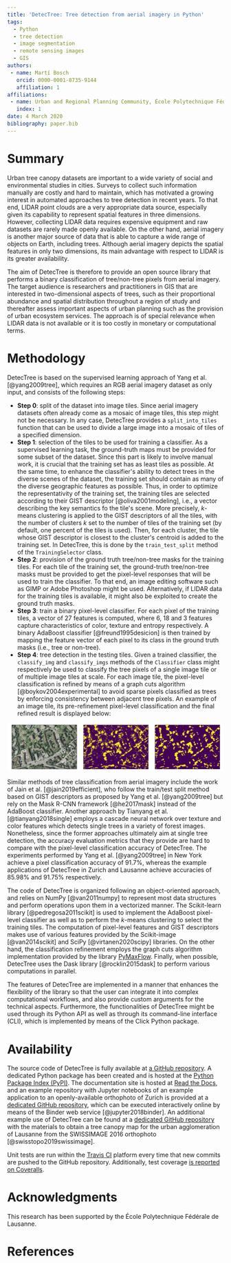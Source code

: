 ```yaml
---
title: 'DetecTree: Tree detection from aerial imagery in Python'
tags:
  - Python
  - tree detection
  - image segmentation  
  - remote sensing images
  - GIS
authors:
 - name: Martí Bosch
   orcid: 0000-0001-8735-9144
   affiliation: 1
affiliations:
 - name: Urban and Regional Planning Community, École Polytechnique Fédérale de Lausanne, Switzerland
   index: 1
date: 4 March 2020
bibliography: paper.bib
---
```


# Summary

Urban tree canopy datasets are important to a wide variety of social and environmental studies in cities. Surveys to collect such information manually are costly and hard to maintain, which has motivated a growing interest in automated approaches to tree detection in recent years. To that end, LIDAR point clouds are a very appropriate data source, especially given its capability to represent spatial features in three dimensions. However, collecting LIDAR data requires expensive equipment and raw datasets are rarely made openly available. On the other hand, aerial imagery is another major source of data that is able to capture a wide range of objects on Earth, including trees. Although aerial imagery depicts the spatial features in only two dimensions, its main advantage with respect to LIDAR is its greater availability.

The aim of DetecTree is therefore to provide an open source library that performs a binary classification of tree/non-tree pixels from aerial imagery. The target audience is researchers and practitioners in GIS that are interested in two-dimensional aspects of trees, such as their proportional abundance and spatial distribution throughout a region of study and thereafter assess important aspects of urban planning such as the provision of urban ecosystem services. The approach is of special relevance when LIDAR data is not available or it is too costly in monetary or computational terms.

# Methodology

DetecTree is based on the supervised learning approach of Yang et al. [@yang2009tree], which requires an RGB aerial imagery dataset as only input, and consists of the following steps:

* **Step 0**: split of the dataset into image tiles. Since aerial imagery datasets often already come as a mosaic of image tiles, this step might not be necessary. In any case, DetecTree provides a `split_into_tiles` function that can be used to divide a large image into a mosaic of tiles of a specified dimension.
* **Step 1**: selection of the tiles to be used for training a classifier. As a supervised learning task, the ground-truth maps must be provided for some subset of the dataset. Since this part is likely to involve manual work, it is crucial that the training set has as least tiles as possible. At the same time, to enhance the classifier's ability to detect trees in the diverse scenes of the dataset, the training set should contain as many of the diverse geographic features as possible. Thus, in order to optimize the representativity of the training set, the training tiles are selected according to their GIST descriptor [@oliva2001modeling], i.e., a vector describing the key semantics fo the tile's scene. More precisely, *k*-means clustering is applied to the GIST descriptors of all the tiles, with the number of clusters *k* set to the number of tiles of the training set (by default, one percent of the tiles is used). Then, for each cluster, the tile whose GIST descriptor is closest to the cluster's centroid is added to the training set. In DetecTree, this is done by the `train_test_split` method of the `TrainingSelector` class.
* **Step 2**: provision of the ground truth tree/non-tree masks for the training tiles. For each tile of the training set, the ground-truth tree/non-tree masks must be provided to get the pixel-level responses that will be used to train the classifier. To that end, an image editing software such as GIMP or Adobe Photoshop might be used. Alternatively, if LIDAR data for the training tiles is available, it might also be exploited to create the ground truth masks.
* **Step 3**: train a binary pixel-level classifier. For each pixel of the training tiles, a vector of 27 features is computed, where 6, 18 and 3 features capture characteristics of color, texture and entropy respectively. A binary AdaBoost classifier [@freund1995desicion] is then trained by mapping the feature vector of each pixel to its class in the ground truth masks (i.e., tree or non-tree).
* **Step 4**: tree detection in the testing tiles. Given a trained classifier, the `classify_img` and `classify_imgs` methods of the `Classifier` class might respectively be used to classify the tree pixels of a single image tile or of multiple image tiles at scale. For each image tile, the pixel-level classification is refined by means of a graph cuts algorithm [@boykov2004experimental] to avoid sparse pixels classified as trees by enforcing consistency between adjacent tree pixels. An example of an image tile, its pre-refinement pixel-level classification and the final refined result is displayed below:

![Example of an image tile (left), its pre-refinement pixel-level classification (center) and the final refined result (right).](figure.png)

Similar methods of tree classification from aerial imagery include the work of Jain et al. [@jain2019efficient], who follow the train/test split method based on GIST descriptors as proposed by Yang et al. [@yang2009tree] but rely on the Mask R-CNN framework [@he2017mask] instead of the AdaBoost classifier. Another approach by Tianyang et al. [@tianyang2018single] employs a cascade neural network over texture and color features which detects single trees in a variety of forest images. Nonetheless, since the former approaches ultimately aim at single tree detection, the accuracy evaluation metrics that they provide are hard to compare with the pixel-level classification accuracy of DetecTree. The experiments performed by Yang et al. [@yang2009tree] in New York achieve a pixel classification accuracy of 91.7%, whereas the example applications of DetecTree in Zurich and Lausanne achieve accuracies of 85.98% and 91.75% respectively.

The code of DetecTree is organized following an object-oriented approach, and relies on NumPy [@van2011numpy] to represent most data structures and perform operations upon them in a vectorized manner. The Scikit-learn library [@pedregosa2011scikit] is used to implement the AdaBoost pixel-level classifier as well as to perform the *k*-means clustering to select the training tiles. The computation of pixel-level features and GIST descriptors makes use of various features provided by the Scikit-image [@van2014scikit] and SciPy [@virtanen2020scipy] libraries. On the other hand, the classification refinement employs the graph cuts algorithm implementation provided by the library [PyMaxFlow](https://github.com/pmneila/PyMaxflow). Finally, when possible, DetecTree uses the Dask library [@rocklin2015dask] to perform various computations in parallel.

The features of DetecTree are implemented in a manner that enhances the flexibility of the library so that the user can integrate it into complex computational workflows, and also provide custom arguments for the technical aspects. Furthermore, the functionalities of DetecTree might be used through its Python API as well as through its command-line interface (CLI), which is implemented by means of the Click Python package.


# Availability

The source code of DetecTree is fully available at [a GitHub repository](https://github.com/martibosch/detectree). A dedicated Python package has been created and is hosted at the [Python Package Index (PyPI)](https://pypi.org/project/detectree/). The documentation site is hosted at [Read the Docs](https://detectree.readthedocs.io/), and an example repository with Jupyter notebooks of an example application to an openly-available orthophoto of Zurich is provided at a [dedicated GitHub repository](https://github.com/martibosch/detectree-example), which can be executed interactively online by means of the Binder web service [@jupyter2018binder]. An additional example use of DetecTree can be found at a [dedicated GitHub repository](https://github.com/martibosch/lausanne-tree-canopy) with the materials to obtain a tree canopy map for the urban agglomeration of Lausanne from the SWISSIMAGE 2016 orthophoto [@swisstopo2019swissimage].

Unit tests are run within the [Travis CI](https://travis-ci.org/martibosch/detectree) platform every time that new commits are pushed to the GitHub repository. Additionally, test coverage [is reported on Coveralls](https://coveralls.io/github/martibosch/detectree?branch=master).


# Acknowledgments

This research has been supported by the École Polytechnique Fédérale de Lausanne.


# References
